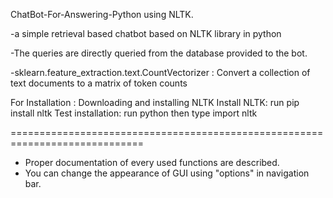 ChatBot-For-Answering-Python using NLTK.

-a simple retrieval based chatbot based on NLTK library in python

-The queries are directly queried from the database provided to the bot.

-sklearn.feature_extraction.text.CountVectorizer : Convert a collection of text documents to a matrix of token counts

For Installation :
Downloading and installing NLTK
Install NLTK: run pip install nltk
Test installation: run python then type import nltk

=============================================================================

- Proper documentation of every used functions are described.
- You can change the appearance of GUI using "options" in navigation bar.
